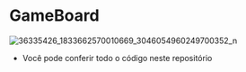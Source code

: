# GameBoard
![36335426_1833662570010669_3046054960249700352_n](https://user-images.githubusercontent.com/32227073/42037594-2ea6a124-7abf-11e8-956e-af6357bb14d4.png)

 * Você pode conferir todo o código neste repositório

